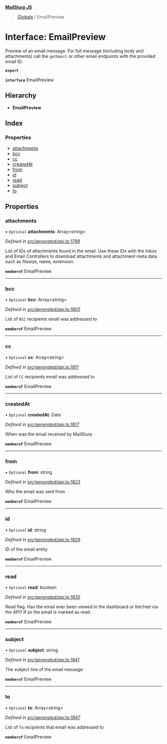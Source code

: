 **[MailSlurp JS](../README.md)**

> [Globals](../README.md) / EmailPreview

# Interface: EmailPreview

Preview of an email message. For full message (including body and attachments) call the `getEmail` or other email endpoints with the provided email ID.

**`export`** 

**`interface`** EmailPreview

## Hierarchy

* **EmailPreview**

## Index

### Properties

* [attachments](emailpreview.md#attachments)
* [bcc](emailpreview.md#bcc)
* [cc](emailpreview.md#cc)
* [createdAt](emailpreview.md#createdat)
* [from](emailpreview.md#from)
* [id](emailpreview.md#id)
* [read](emailpreview.md#read)
* [subject](emailpreview.md#subject)
* [to](emailpreview.md#to)

## Properties

### attachments

• `Optional` **attachments**: Array\<string>

*Defined in [src/generated/api.ts:1799](https://github.com/mailslurp/mailslurp-client/blob/b27590b/src/generated/api.ts#L1799)*

List of IDs of attachments found in the email. Use these IDs with the Inbox and Email Controllers to download attachments and attachment meta data such as filesize, name, extension.

**`memberof`** EmailPreview

___

### bcc

• `Optional` **bcc**: Array\<string>

*Defined in [src/generated/api.ts:1805](https://github.com/mailslurp/mailslurp-client/blob/b27590b/src/generated/api.ts#L1805)*

List of `BCC` recipients email was addressed to

**`memberof`** EmailPreview

___

### cc

• `Optional` **cc**: Array\<string>

*Defined in [src/generated/api.ts:1811](https://github.com/mailslurp/mailslurp-client/blob/b27590b/src/generated/api.ts#L1811)*

List of `CC` recipients email was addressed to

**`memberof`** EmailPreview

___

### createdAt

• `Optional` **createdAt**: Date

*Defined in [src/generated/api.ts:1817](https://github.com/mailslurp/mailslurp-client/blob/b27590b/src/generated/api.ts#L1817)*

When was the email received by MailSlurp

**`memberof`** EmailPreview

___

### from

• `Optional` **from**: string

*Defined in [src/generated/api.ts:1823](https://github.com/mailslurp/mailslurp-client/blob/b27590b/src/generated/api.ts#L1823)*

Who the email was sent from

**`memberof`** EmailPreview

___

### id

• `Optional` **id**: string

*Defined in [src/generated/api.ts:1829](https://github.com/mailslurp/mailslurp-client/blob/b27590b/src/generated/api.ts#L1829)*

ID of the email entity

**`memberof`** EmailPreview

___

### read

• `Optional` **read**: boolean

*Defined in [src/generated/api.ts:1835](https://github.com/mailslurp/mailslurp-client/blob/b27590b/src/generated/api.ts#L1835)*

Read flag. Has the email ever been viewed in the dashboard or fetched via the API? If so the email is marked as read.

**`memberof`** EmailPreview

___

### subject

• `Optional` **subject**: string

*Defined in [src/generated/api.ts:1841](https://github.com/mailslurp/mailslurp-client/blob/b27590b/src/generated/api.ts#L1841)*

The subject line of the email message

**`memberof`** EmailPreview

___

### to

• `Optional` **to**: Array\<string>

*Defined in [src/generated/api.ts:1847](https://github.com/mailslurp/mailslurp-client/blob/b27590b/src/generated/api.ts#L1847)*

List of `To` recipients that email was addressed to

**`memberof`** EmailPreview
